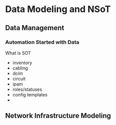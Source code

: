 # Data Modeling and NSoT

## Data Management

### Automation Started with Data

What is SOT
- inventory
- cabling
- dcim
- circuit
- ipam
- roles/statuses
- config templates
- 

## Network Infrastructure Modeling

###

